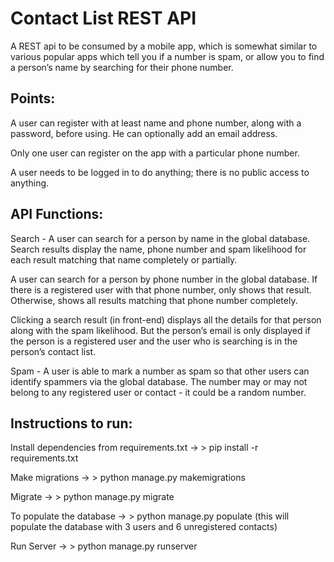 # Contact List REST API

A REST api to be consumed by a mobile app, which is somewhat similar to various popular apps
which tell you if a number is spam, or allow you to find a person’s name by searching for their phone
number.

## Points:

A user can register with at least name and phone number, along with a password, before
using. He can optionally add an email address.

Only one user can register on the app with a particular phone number.

A user needs to be logged in to do anything; there is no public access to anything.

## API Functions:

Search - A user can search for a person by name in the global database. Search results display the name,
phone number and spam likelihood for each result matching that name completely or partially.

A user can search for a person by phone number in the global database. If there is a registered
user with that phone number, only shows that result. Otherwise, shows all results matching that
phone number completely.

Clicking a search result (in front-end) displays all the details for that person along with the spam likelihood. But
the person’s email is only displayed if the person is a registered user and the user who is
searching is in the person’s contact list.

Spam - A user is able to mark a number as spam so that other users can identify spammers via
the global database. The number may or may not belong to any registered user or
contact - it could be a random number.

## Instructions to run:

Install dependencies from requirements.txt -> > pip install -r requirements.txt

Make migrations -> > python manage.py makemigrations

Migrate -> > python manage.py migrate

To populate the database -> > python manage.py populate
(this will populate the database with 3 users and 6 unregistered contacts)

Run Server -> > python manage.py runserver
